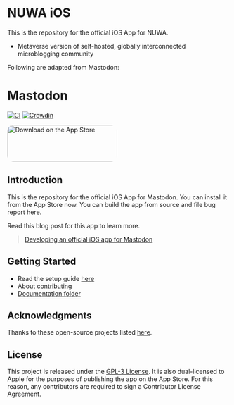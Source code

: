 # NUWA iOS

This is the repository for the official iOS App for NUWA.

- Metaverse version of self-hosted, globally interconnected microblogging community

Following are adapted from Mastodon:

# Mastodon

[![CI](https://github.com/mastodon/mastodon-ios/actions/workflows/main.yml/badge.svg)](https://github.com/mastodon/mastodon-ios/actions/workflows/main.yml) [![Crowdin](https://badges.crowdin.net/mastodon-for-ios/localized.svg)](https://crowdin.com/project/mastodon-for-ios)


<a href="https://apps.apple.com/us/app/mastodon-for-iphone/id1571998974?itsct=apps_box_badge&amp;itscg=30200" style="display: inline-block; overflow: hidden; border-top-left-radius: 13px; border-top-right-radius: 13px; border-bottom-right-radius: 13px; border-bottom-left-radius: 13px; width: 250px; height: 83px;"><img src="https://tools.applemediaservices.com/api/badges/download-on-the-app-store/black/en-us?size=250x83&amp;releaseDate=1627603200&h=72b0c8495c2c0af1291efef280c4c2c1" alt="Download on the App Store" style="border-top-left-radius: 13px; border-top-right-radius: 13px; border-bottom-right-radius: 13px; border-bottom-left-radius: 13px; width: 250px; height: 83px;"></a>

## Introduction

This is the repository for the official iOS App for Mastodon. You can install it from the App Store now. You can build the app from source and file bug report here. 

Read this blog post for this app to learn more. 
> [Developing an official iOS app for Mastodon](https://blog.joinmastodon.org/2021/02/developing-an-official-ios-app-for-mastodon/)

## Getting Started

- Read the setup guide [here](./Documentation/Setup.md)
- About [contributing](./Documentation/CONTRIBUTING.md)
- [Documentation folder](./Documentation/)

## Acknowledgments

Thanks to these open-source projects listed [here](./Documentation/Acknowledgments.md).

## License

This project is released under the [GPL-3 License](./LICENSE). It is also dual-licensed to Apple for the purposes of publishing the app on the App Store. For this reason, any contributors are required to sign a Contributor License Agreement.
